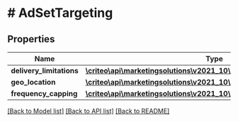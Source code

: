 # # AdSetTargeting

## Properties

Name | Type | Description | Notes
------------ | ------------- | ------------- | -------------
**delivery_limitations** | [**\criteo\api\marketingsolutions\v2021_10\Model\AdSetDeliveryLimitations**](AdSetDeliveryLimitations.md) |  | [optional]
**geo_location** | [**\criteo\api\marketingsolutions\v2021_10\Model\AdSetGeoLocation**](AdSetGeoLocation.md) |  | [optional]
**frequency_capping** | [**\criteo\api\marketingsolutions\v2021_10\Model\AdSetFrequencyCapping**](AdSetFrequencyCapping.md) |  | [optional]

[[Back to Model list]](../../README.md#models) [[Back to API list]](../../README.md#endpoints) [[Back to README]](../../README.md)

